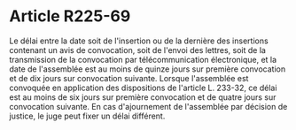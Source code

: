 # Article R225-69

Le délai entre la date soit de l'insertion ou de la dernière des insertions contenant un avis de convocation, soit de l'envoi des lettres, soit de la transmission de la convocation par télécommunication électronique, et la date de l'assemblée est au moins de quinze jours sur première convocation et de dix jours sur convocation suivante. Lorsque l'assemblée est convoquée en application des dispositions de l'article L. 233-32, ce délai est au moins de six jours sur première convocation et de quatre jours sur convocation suivante. En cas d'ajournement de l'assemblée par décision de justice, le juge peut fixer un délai différent.

